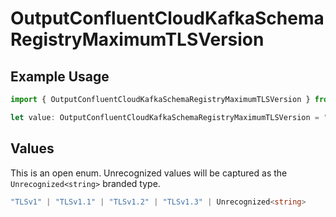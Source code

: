 # OutputConfluentCloudKafkaSchemaRegistryMaximumTLSVersion

## Example Usage

```typescript
import { OutputConfluentCloudKafkaSchemaRegistryMaximumTLSVersion } from "cribl-control-plane/models";

let value: OutputConfluentCloudKafkaSchemaRegistryMaximumTLSVersion = "TLSv1.3";
```

## Values

This is an open enum. Unrecognized values will be captured as the `Unrecognized<string>` branded type.

```typescript
"TLSv1" | "TLSv1.1" | "TLSv1.2" | "TLSv1.3" | Unrecognized<string>
```
